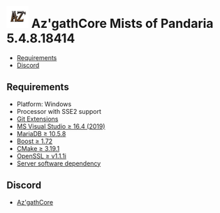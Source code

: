# ![logo](AzgathMoP.png) Az'gathCore Mists of Pandaria 5.4.8.18414

* [Requirements](#requirements)
* [Discord](#discord)

## Requirements

+ Platform: Windows
+ Processor with SSE2 support
+ [Git Extensions](https://github.com/AzgathCore/AzgathCoreMoP/blob/AzgathCoreMoP/tools/server_software/Git/Git-2.31.0-64-bit.exe)
+ [MS Visual Studio ≥ 16.4 (2019)](https://github.com/AzgathCore/AzgathCoreMoP/blob/AzgathCoreMoP/tools/server_software/VisualStudio/vs_community__535742213.1615944389.exe)
+ [MariaDB ≥ 10.5.8](https://github.com/AzgathCore/AzgathCoreMoP/blob/AzgathCoreMoP/tools/server_software/MariaDB/mariadb-10.5.8-winx64.msi)
+ [Boost ≥ 1.72](https://github.com/AzgathCore/AzgathCoreMoP/releases/tag/boost_1.72)
+ [CMake ≥ 3.19.1](https://github.com/AzgathCore/AzgathCoreMoP/blob/AzgathCoreMoP/tools/server_software/CMake/cmake-3.19.1-win64-x64.msi)
+ [OpenSSL ≥ v1.1.1i](https://github.com/AzgathCore/AzgathCoreMoP/blob/AzgathCoreMoP/tools/server_software/OpenSSL/Win64OpenSSL-1_1_1i.exe)
+ [Server software dependency](https://github.com/AzgathCore/AzgathCoreMoP/tree/AzgathCoreMoP/tools/server_software)

## Discord

+ [Az'gathCore](https://discord.gg/QKhRu5XcSc)

